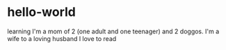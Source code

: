# hello-world
learning
I'm a mom of 2 (one adult and one teenager) and 2 doggos.
I'm a wife to a loving husband
I love to read
